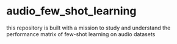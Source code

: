 # audio_few_shot_learning
this repository is built with a mission to study and understand the performance matrix of few-shot learning on audio datasets
